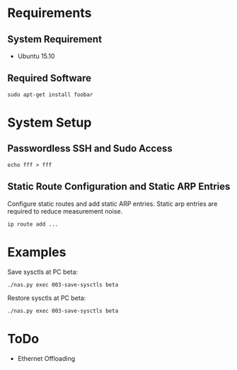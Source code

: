 
# Requirements #

## System Requirement ##

* Ubuntu 15.10

## Required Software ##

```
sudo apt-get install foobar
```

# System Setup #

## Passwordless SSH and Sudo Access #

```
echo fff > fff
```

## Static Route Configuration and Static ARP Entries #

Configure static routes and add static ARP entries. Static
arp entries are required to reduce measurement noise.

```
ip route add ...
```

# Examples #


Save sysctls at PC beta:

```
./nas.py exec 003-save-sysctls beta
```


Restore sysctls at PC beta:

```
./nas.py exec 003-save-sysctls beta
```

# ToDo #

* Ethernet Offloading
